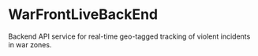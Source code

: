 # WarFrontLiveBackEnd
Backend API service for real-time geo-tagged tracking of violent incidents in war zones.
